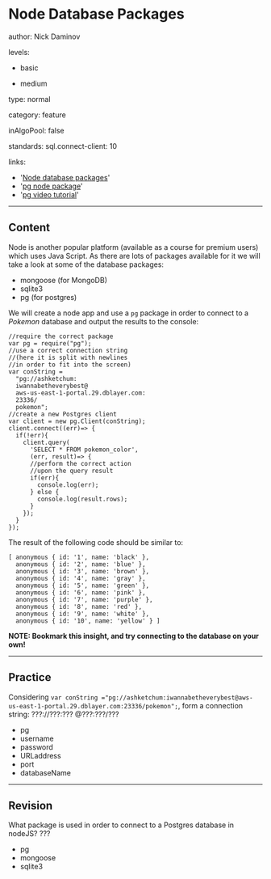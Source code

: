 # Node Database Packages
author: Nick Daminov

levels:

  - basic

  - medium

type: normal

category: feature

inAlgoPool: false

standards:
  sql.connect-client: 10

links:

  - '[Node database packages](https://www.npmjs.com/browse/keyword/database)'
  - '[pg node package](https://www.npmjs.com/package/pg)'
  - '[pg video tutorial](https://www.youtube.com/watch?v=hzixG7gFTxY)'

---
## Content

Node is another popular platform (available as a course for premium users) which uses Java Script. As there are lots of packages available for it we will take a look at some of the database packages:
 - mongoose (for MongoDB)
 - sqlite3
 - pg (for postgres)

We will create a node app and use a `pg` package in order to connect to a *Pokemon* database and output the results to the console:
```
//require the correct package
var pg = require("pg");
//use a correct connection string
//(here it is split with newlines
//in order to fit into the screen)
var conString =
  "pg://ashketchum:
  iwannabetheverybest@
  aws-us-east-1-portal.29.dblayer.com:
  23336/
  pokemon";
//create a new Postgres client
var client = new pg.Client(conString);
client.connect((err)=> {
  if(!err){
    client.query(
      'SELECT * FROM pokemon_color',
      (err, result)=> {
      //perform the correct action
      //upon the query result
      if(err){
        console.log(err);
      } else {
        console.log(result.rows);
      }
    });
  }
});
```
The result of the following code should be similar to:
```
[ anonymous { id: '1', name: 'black' },
  anonymous { id: '2', name: 'blue' },
  anonymous { id: '3', name: 'brown' },
  anonymous { id: '4', name: 'gray' },
  anonymous { id: '5', name: 'green' },
  anonymous { id: '6', name: 'pink' },
  anonymous { id: '7', name: 'purple' },
  anonymous { id: '8', name: 'red' },
  anonymous { id: '9', name: 'white' },
  anonymous { id: '10', name: 'yellow' } ]
```

**NOTE: Bookmark this insight, and try connecting to the database on your own!**

---
## Practice

Considering `var conString ="pg://ashketchum:iwannabetheverybest@aws-us-east-1-portal.29.dblayer.com:23336/pokemon";`, form a connection string:
???://???:???
@???:???/???

* pg
* username
* password
* URLaddress
* port
* databaseName

---
## Revision

What package is used in order to connect to a Postgres database in nodeJS?
???

* pg
* mongoose
* sqlite3
